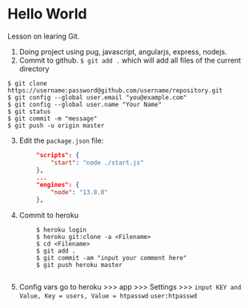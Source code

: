 # Hello World

Lesson on learing Git. 

1. Doing project using pug, javascript, angularjs, express, nodejs.
2. Commit to github. `$ git add .` which will add all files of the current directory
```
$ git clone https://username:password@github.com/username/repository.git
$ git config --global user.email "you@example.com"
$ git config --global user.name "Your Name" 
$ git status 
$ git commit -m "message"
$ git push -u origin master

```

3. Edit the `package.json` file:

```json
        "scripts": {
            "start": "node ./start.js"
        },
        ...
        "engines": {
            "node": "13.8.0"
        },
```

4. Commit to heroku
```
        $ heroku login
        $ heroku git:clone -a <Filename>
        $ cd <Filename>
        $ git add .
        $ git commit -am "input your comment here"
        $ git push heroku master
        
```

5. Config vars
    go to heroku >>> app >>> Settings >>> 
    `input KEY and Value, Key = users, Value = htpasswd`
    `user:htpasswd`
